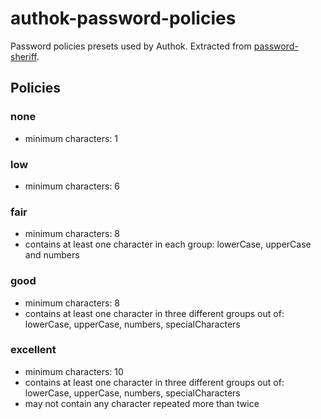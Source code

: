 # authok-password-policies

Password policies presets used by Authok. Extracted from [password-sheriff](https://github.com/auth0/password-sheriff).


## Policies

### none
* minimum characters: 1

### low
* minimum characters: 6

### fair
* minimum characters: 8
* contains at least one character in each group: lowerCase, upperCase and numbers

### good
* minimum characters: 8
* contains at least one character in three different groups out of: lowerCase, upperCase, numbers, specialCharacters

### excellent
* minimum characters: 10 
* contains at least one character in three different groups out of: lowerCase, upperCase, numbers, specialCharacters
* may not contain any character repeated more than twice
